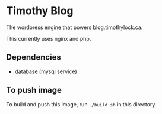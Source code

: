 # Timothy Blog
The wordpress engine that powers blog.timothylock.ca.

This currently uses nginx and php.

## Dependencies
- database (mysql service)

## To push image
To build and push this image, run `./build.sh` in this directory.
